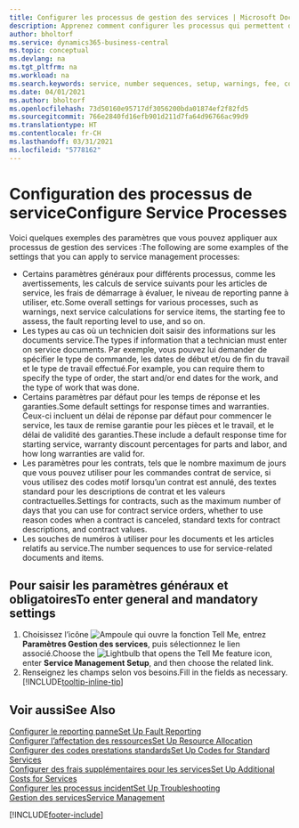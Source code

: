 ```yaml
---
title: Configurer les processus de gestion des services | Microsoft Docs
description: Apprenez comment configurer les processus qui permettent de vérifier que les clients sont satisfaits de votre service client.
author: bholtorf
ms.service: dynamics365-business-central
ms.topic: conceptual
ms.devlang: na
ms.tgt_pltfrm: na
ms.workload: na
ms.search.keywords: service, number sequences, setup, warnings, fee, contracts, warranties
ms.date: 04/01/2021
ms.author: bholtorf
ms.openlocfilehash: 73d50160e95717df3056200bda01874ef2f82fd5
ms.sourcegitcommit: 766e2840fd16efb901d211d7fa64d96766ac99d9
ms.translationtype: HT
ms.contentlocale: fr-CH
ms.lasthandoff: 03/31/2021
ms.locfileid: "5778162"
---
```

# <a name="configure-service-processes"></a><span data-ttu-id="3dc5c-103">Configuration des processus de service</span><span class="sxs-lookup"><span data-stu-id="3dc5c-103">Configure Service Processes</span></span>
<span data-ttu-id="3dc5c-104">Voici quelques exemples des paramètres que vous pouvez appliquer aux processus de gestion des services :</span><span class="sxs-lookup"><span data-stu-id="3dc5c-104">The following are some examples of the settings that you can apply to service management processes:</span></span>  
  
* <span data-ttu-id="3dc5c-105">Certains paramètres généraux pour différents processus, comme les avertissements, les calculs de service suivants pour les articles de service, les frais de démarrage à évaluer, le niveau de reporting panne à utiliser, etc.</span><span class="sxs-lookup"><span data-stu-id="3dc5c-105">Some overall settings for various processes, such as warnings, next service calculations for service items, the starting fee to assess, the fault reporting level to use, and so on.</span></span>  
* <span data-ttu-id="3dc5c-106">Les types au cas où un technicien doit saisir des informations sur les documents service.</span><span class="sxs-lookup"><span data-stu-id="3dc5c-106">The types if information that a technician must enter on service documents.</span></span> <span data-ttu-id="3dc5c-107">Par exemple, vous pouvez lui demander de spécifier le type de commande, les dates de début et/ou de fin du travail et le type de travail effectué.</span><span class="sxs-lookup"><span data-stu-id="3dc5c-107">For example, you can require them to specify the type of order, the start and/or end dates for the work, and the type of work that was done.</span></span>  
* <span data-ttu-id="3dc5c-108">Certains paramètres par défaut pour les temps de réponse et les garanties.</span><span class="sxs-lookup"><span data-stu-id="3dc5c-108">Some default settings for response times and warranties.</span></span> <span data-ttu-id="3dc5c-109">Ceux-ci incluent un délai de réponse par défaut pour commencer le service, les taux de remise garantie pour les pièces et le travail, et le délai de validité des garanties.</span><span class="sxs-lookup"><span data-stu-id="3dc5c-109">These include a default response time for starting service, warranty discount percentages for parts and labor, and how long warranties are valid for.</span></span>  
* <span data-ttu-id="3dc5c-110">Les paramètres pour les contrats, tels que le nombre maximum de jours que vous pouvez utiliser pour les commandes contrat de service, si vous utilisez des codes motif lorsqu’un contrat est annulé, des textes standard pour les descriptions de contrat et les valeurs contractuelles.</span><span class="sxs-lookup"><span data-stu-id="3dc5c-110">Settings for contracts, such as the maximum number of days that you can use for contract service orders, whether to use reason codes when a contract is canceled, standard texts for contract descriptions, and contract values.</span></span>  
* <span data-ttu-id="3dc5c-111">Les souches de numéros à utiliser pour les documents et les articles relatifs au service.</span><span class="sxs-lookup"><span data-stu-id="3dc5c-111">The number sequences to use for service-related documents and items.</span></span>  

## <a name="to-enter-general-and-mandatory-settings"></a><span data-ttu-id="3dc5c-112">Pour saisir les paramètres généraux et obligatoires</span><span class="sxs-lookup"><span data-stu-id="3dc5c-112">To enter general and mandatory settings</span></span>
1. <span data-ttu-id="3dc5c-113">Choisissez l’icône ![Ampoule qui ouvre la fonction Tell Me](media/ui-search/search_small.png "Dites-moi ce que vous voulez faire"), entrez **Paramètres Gestion des services**, puis sélectionnez le lien associé.</span><span class="sxs-lookup"><span data-stu-id="3dc5c-113">Choose the ![Lightbulb that opens the Tell Me feature](media/ui-search/search_small.png "Tell me what you want to do") icon, enter **Service Management Setup**, and then choose the related link.</span></span>
2. <span data-ttu-id="3dc5c-114">Renseignez les champs selon vos besoins.</span><span class="sxs-lookup"><span data-stu-id="3dc5c-114">Fill in the fields as necessary.</span></span> [!INCLUDE[tooltip-inline-tip](includes/tooltip-inline-tip_md.md)]  

## <a name="see-also"></a><span data-ttu-id="3dc5c-115">Voir aussi</span><span class="sxs-lookup"><span data-stu-id="3dc5c-115">See Also</span></span>  
[<span data-ttu-id="3dc5c-116">Configurer le reporting panne</span><span class="sxs-lookup"><span data-stu-id="3dc5c-116">Set Up Fault Reporting</span></span>](service-how-setup-fault-reporting.md)  
[<span data-ttu-id="3dc5c-117">Configurer l’affectation des ressources</span><span class="sxs-lookup"><span data-stu-id="3dc5c-117">Set Up Resource Allocation</span></span>](service-how-setup-resource-allocation.md)  
[<span data-ttu-id="3dc5c-118">Configurer des codes prestations standards</span><span class="sxs-lookup"><span data-stu-id="3dc5c-118">Set Up Codes for Standard Services</span></span>](service-how-setup-service-coding.md)  
[<span data-ttu-id="3dc5c-119">Configurer des frais supplémentaires pour les services</span><span class="sxs-lookup"><span data-stu-id="3dc5c-119">Set Up Additional Costs for Services</span></span>](service-how-setup-service-costs-pricing.md)  
[<span data-ttu-id="3dc5c-120">Configurer les processus incident</span><span class="sxs-lookup"><span data-stu-id="3dc5c-120">Set Up Troubleshooting</span></span>](service-how-setup-troubleshooting.md)  
[<span data-ttu-id="3dc5c-121">Gestion des services</span><span class="sxs-lookup"><span data-stu-id="3dc5c-121">Service Management</span></span>](service-service.md)  


[!INCLUDE[footer-include](includes/footer-banner.md)]